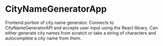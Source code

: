 # CityNameGeneratorApp
Frontend portion of city name generator. Connects to CityNameGeneratorAPI and accepts user input using the React library. Can either generate city names from scratch or take a string of characters and autocomplete a city name from them.
